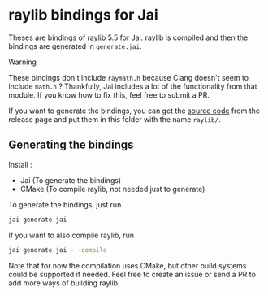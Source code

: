 # raylib bindings for Jai

Theses are bindings of [raylib](https://github.com/raysan5/raylib) 5.5 for Jai. raylib is compiled and then the bindings are generated in `generate.jai`.

> [!WARNING]  
> These bindings don't include `raymath.h` because Clang doesn't seem to include `math.h` ? 
> Thankfully, Jai includes a lot of the functionality from that module. 
> If you know how to fix this, feel free to submit a PR.

If you want to generate the bindings, you can get the [source code](https://github.com/raysan5/raylib/archive/refs/tags/5.5.zip) from the release page and put them in this folder with the name `raylib/`.

## Generating the bindings

Install :

- Jai (To generate the bindings)
- CMake (To compile raylib, not needed just to generate)

To generate the bindings, just run 

```bash
jai generate.jai
```

If you want to also compile raylib, run

```bash
jai generate.jai - -compile
```

Note that for now the compilation uses CMake, but other build systems could be supported if needed.
Feel free to create an issue or send a PR to add more ways of building raylib.